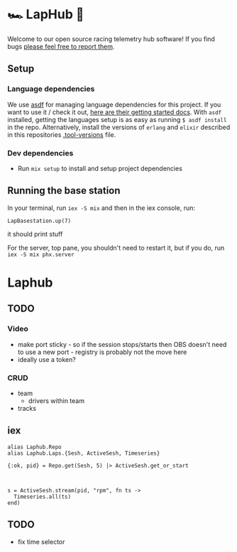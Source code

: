 # 🏎️ LapHub 🏁

Welcome to our open source racing telemetry hub software! If you find bugs [please feel free to report them][bugs]. 

## Setup

### Language dependencies
We use [asdf][asdf] for managing language dependencies for this project. If you want to use it / check it out, [here are their getting started docs][asdf-setup]. With `asdf` installed, getting the languages setup is as easy as running `$ asdf install` in the repo. Alternatively, install the versions of `erlang` and `elixir` described in this repositories [.tool-versions][tool-versions] file.

### Dev dependencies

* Run `mix setup` to install and setup project dependencies

## Running the base station

In your terminal, run `iex -S mix` and then in the iex console, run:
```
LapBasestation.up(7)
```
it should print stuff


For the server, top pane, you shouldn't need to restart it, but if you do, run
`iex -S mix phx.server`

[asdf]: https://asdf-vm.com/
[asdf-setup]: https://asdf-vm.com/guide/getting-started.html
[bugs]: https://github.com/rozap/laphub/issues/new
[tool-versions]: .tool-versions




































# Laphub

## TODO
### Video
* make port sticky - so if the session stops/starts then OBS doesn't need to use a new port - registry is probably not the move here
* ideally use a token?

### CRUD
* team
  * drivers within team
* tracks



## iex

```
alias Laphub.Repo
alias Laphub.Laps.{Sesh, ActiveSesh, Timeseries}

{:ok, pid} = Repo.get(Sesh, 5) |> ActiveSesh.get_or_start



s = ActiveSesh.stream(pid, "rpm", fn ts ->
  Timeseries.all(ts)
end)
```


## TODO
* fix time selector 
